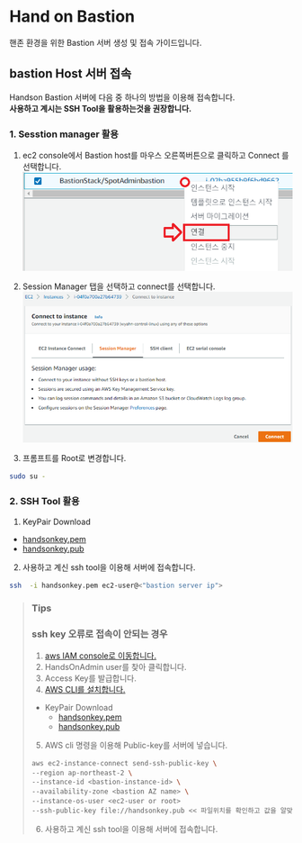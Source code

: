 # Hand on Bastion

핸존 환경을 위한 Bastion 서버 생성 및 접속 가이드입니다.

## bastion Host 서버 접속

Handson Bastion 서버에 다음 중 하나의 방법을 이용해 접속합니다.</br>
**사용하고 계시는 SSH Tool을 활용하는것을 권장합니다.**

### 1. Sesstion manager 활용

1. ec2 console에서 Bastion host를 마우스 오른쪽버튼으로 클릭하고 Connect 를 선택합니다. </br>
![Bastion_EC2_console_guide](./Images/ConnectToBastion/Bastion_EC2_console_guide.png)

2. Session Manager 탭을 선택하고 connect를 선택합니다. </br>
![image](./Images/ConnectToBastion/sessionmanager.png) </br>
3. 프롬프트를 Root로 변경합니다. </br>

```bash
sudo su -
```

### 2. SSH Tool 활용

1. KeyPair Download

- [handsonkey.pem](./keypair/handsonkey.pem)
- [handsonkey.pub](./keypair/handsonkey.pub)

2. 사용하고 계신 ssh tool을 이용해 서버에 접속합니다.

```bash
ssh  -i handsonkey.pem ec2-user@<"bastion server ip">
```

> ### Tips
> ### ssh key 오류로 접속이 안되는 경우
>
>  1. [aws IAM console로 이동합니다.](https://us-east-1.console.aws.amazon.com/iamv2/home#/users)
>  2. HandsOnAdmin user를 찾아 클릭합니다.
>  3. Access Key를 발급합니다.
>  4. [AWS CLI를 설치합니다.](https://docs.aws.amazon.com/ko_kr/cli/latest/userguide/getting-started-install.html)
>
> - KeyPair Download
>   - [handsonkey.pem](../keypair/handsonkey.pem)
>   - [handsonkey.pub](../keypair/handsonkey.pub)
>
>  5. AWS cli 명령을 이용해 Public-key를 서버에 넣습니다.
>
>    ```bash
>    aws ec2-instance-connect send-ssh-public-key \
>    --region ap-northeast-2 \
>    --instance-id <bastion-instance-id> \
>    --availability-zone <bastion AZ name> \
>    --instance-os-user <ec2-user or root>
>    --ssh-public-key file://handsonkey.pub << 파일위치를 확인하고 값을 알맞게 수정합니다.
>    ```
>
>  6. 사용하고 계신 ssh tool을 이용해 서버에 접속합니다.
